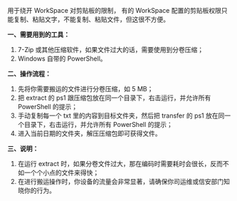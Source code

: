用于绕开 WorkSpace 对剪贴板的限制，
有的 WorkSpace 配置的剪贴板权限只能复制、粘贴文字，不能复制、粘贴文件，但这很不方便。

**一、需要用到的工具：**
1. 7-Zip 或其他压缩软件，如果文件过大的话，需要使用到分卷压缩；
2. Windows 自带的 PowerShell。

**二、操作流程：**
1. 先将你需要搬运的文件进行分卷压缩，如 5 MB；
2. 把 extract 的 ps1 跟压缩包放在同一个目录下，右击运行，并允许所有 PowerShell 的提示；
3. 手动复制每一个 txt 里的内容到目标文件夹，然后把 transfer 的 ps1 放在同一个目录下，右击运行，并允许所有 PowerShell 的提示；
4. 进入当前日期的文件夹，解压压缩包即可获得文件。

**三、说明：**
1. 在运行 extract 时，如果分卷文件过大，那在编码时需要耗时会很长，反而不如一个个小点的文件来得快；
2. 在进行搬运操作时，你设备的流量会非常显著，请确保你司运维或信安部门知晓你的行为。
